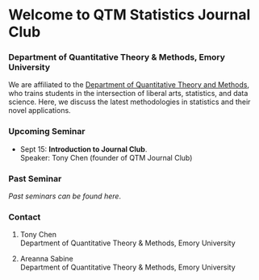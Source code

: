 # Welcome to QTM Statistics Journal Club

### Department of Quantitative Theory & Methods, Emory University

We are affiliated to the [Department of Quantitative Theory and Methods](http://quantitative.emory.edu/), who trains students in the intersection of liberal arts, statistics, and data science. Here, we discuss the latest methodologies in statistics and their novel applications.

### Upcoming Seminar

- Sept 15: **Introduction to Journal Club**. <br /> 
Speaker: Tony Chen (founder of QTM Journal Club)

### Past Seminar

_Past seminars can be found here_.

### Contact

1. Tony Chen <br />
Department of Quantitative Theory & Methods, Emory University

2. Areanna Sabine <br />
Department of Quantitative Theory & Methods, Emory University

